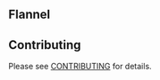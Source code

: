 ## Flannel


## Contributing
Please see [CONTRIBUTING](https://github.com/bigambitions/technology-articles/blob/master/contributing.md) for details.



